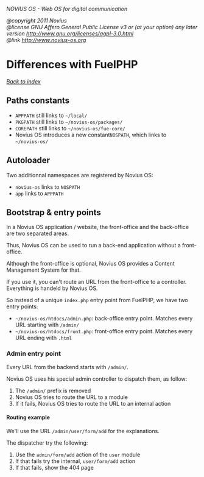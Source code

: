 
*NOVIUS OS - Web OS for digital communication*

*@copyright  2011 Novius<br />
@license    GNU Affero General Public License v3 or (at your option) any later version
            http://www.gnu.org/licenses/agpl-3.0.html<br />
@link http://www.novius-os.org*


<style type="text/css">
code {
    white-space: pre;
}
</style>


Differences with FuelPHP
========================

*[Back to index](/admin/doc)*

Paths constants
---------------

* `APPPATH` still links to `~/local/`
* `PKGPATH` still links to `~/novius-os/packages/`
* `COREPATH` still links to `~/novius-os/fue-core/`
* Novius OS introduces a new constant`NOSPATH`, which links to `~/novius-os/`

Autoloader
----------

Two additionnal namespaces are registered by Novius OS:

* `novius-os` links to `NOSPATH`
* `app` links to `APPPATH`

Bootstrap & entry points
------------------------

In a Novius OS application / website, the front-office and the back-office are two separated areas.

Thus, Novius OS can be used to run a back-end application without a front-office.

Although the front-office is optional, Novius OS provides a Content Management System for that.

If you use it, you can't route an URL from the front-office to a controller. Everything is handeld by Novius OS.

So instead of a unique `index.php` entry point from FuelPHP, we have two entry points:

* `~/novius-os/htdocs/admin.php`: back-office entry point. Matches every URL starting with `/admin/`
* `~/novius-os/htdocs/front.php`: front-office entry point. Matches every URL ending with `.html`


### Admin entry point

Every URL from the backend starts with `/admin/`.

Novius OS uses his special admin controller to dispatch them, as follow:

1. The `/admin/` prefix is removed
2. Novius OS tries to route the URL to a module
3. If it fails, Novius OS tries to route the URL to an internal action

#### Routing example

We'll use the URL `/admin/user/form/add` for the explanations.

The dispatcher try the following:

1. Use the `admin/form/add` action of the `user` module
2. If that fails try the internal, `user/form/add` action
3. If that fails, show the 404 page


